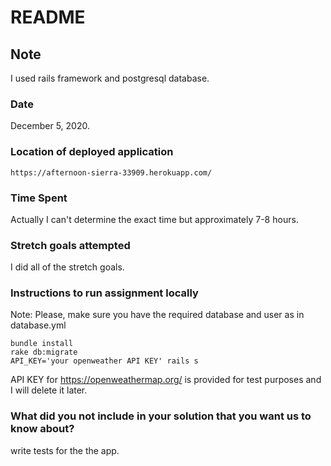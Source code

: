 # README

## Note

I used rails framework and postgresql database.

### Date

December 5, 2020.

### Location of deployed application

```
https://afternoon-sierra-33909.herokuapp.com/
```

### Time Spent

Actually I can't determine the exact time but approximately 7-8 hours.

### Stretch goals attempted

I did all of the stretch goals.

### Instructions to run assignment locally

Note: Please, make sure you have the required database and user as in database.yml

```
bundle install
rake db:migrate
API_KEY='your openweather API KEY' rails s
```

API KEY for https://openweathermap.org/ is provided for test purposes and I will delete it later.

### What did you not include in your solution that you want us to know about?

write tests for the the app.
